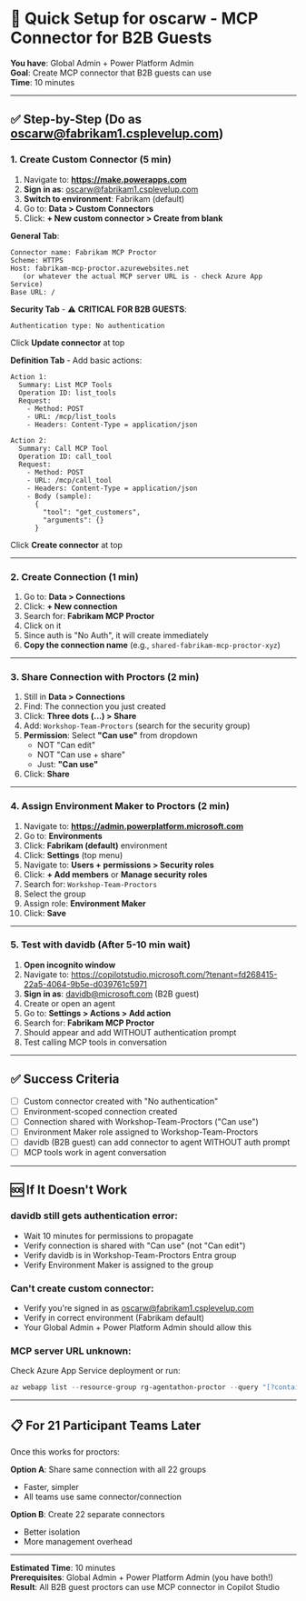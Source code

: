 # 🎯 Quick Setup for oscarw - MCP Connector for B2B Guests

**You have**: Global Admin + Power Platform Admin  
**Goal**: Create MCP connector that B2B guests can use  
**Time**: 10 minutes

---

## ✅ **Step-by-Step (Do as oscarw@fabrikam1.csplevelup.com)**

### **1. Create Custom Connector** (5 min)

1. Navigate to: **https://make.powerapps.com**
2. **Sign in as**: oscarw@fabrikam1.csplevelup.com
3. **Switch to environment**: Fabrikam (default)
4. Go to: **Data > Custom Connectors**
5. Click: **+ New custom connector > Create from blank**

**General Tab**:
```
Connector name: Fabrikam MCP Proctor
Scheme: HTTPS
Host: fabrikam-mcp-proctor.azurewebsites.net
   (or whatever the actual MCP server URL is - check Azure App Service)
Base URL: /
```

**Security Tab** - ⚠️ **CRITICAL FOR B2B GUESTS**:
```
Authentication type: No authentication
```
Click **Update connector** at top

**Definition Tab** - Add basic actions:
```
Action 1:
  Summary: List MCP Tools
  Operation ID: list_tools
  Request:
    - Method: POST
    - URL: /mcp/list_tools
    - Headers: Content-Type = application/json
    
Action 2:
  Summary: Call MCP Tool  
  Operation ID: call_tool
  Request:
    - Method: POST
    - URL: /mcp/call_tool
    - Headers: Content-Type = application/json
    - Body (sample):
      {
        "tool": "get_customers",
        "arguments": {}
      }
```

Click **Create connector** at top

---

### **2. Create Connection** (1 min)

1. Go to: **Data > Connections**
2. Click: **+ New connection**
3. Search for: **Fabrikam MCP Proctor**
4. Click on it
5. Since auth is "No Auth", it will create immediately
6. **Copy the connection name** (e.g., `shared-fabrikam-mcp-proctor-xyz`)

---

### **3. Share Connection with Proctors** (2 min)

1. Still in **Data > Connections**
2. Find: The connection you just created
3. Click: **Three dots (...) > Share**
4. Add: `Workshop-Team-Proctors` (search for the security group)
5. **Permission**: Select **"Can use"** from dropdown
   - NOT "Can edit"
   - NOT "Can use + share"
   - Just: **"Can use"**
6. Click: **Share**

---

### **4. Assign Environment Maker to Proctors** (2 min)

1. Navigate to: **https://admin.powerplatform.microsoft.com**
2. Go to: **Environments**
3. Click: **Fabrikam (default)** environment
4. Click: **Settings** (top menu)
5. Navigate to: **Users + permissions > Security roles**
6. Click: **+ Add members** or **Manage security roles**
7. Search for: `Workshop-Team-Proctors`
8. Select the group
9. Assign role: **Environment Maker**
10. Click: **Save**

---

### **5. Test with davidb** (After 5-10 min wait)

1. **Open incognito window**
2. Navigate to: https://copilotstudio.microsoft.com/?tenant=fd268415-22a5-4064-9b5e-d039761c5971
3. **Sign in as**: davidb@microsoft.com (B2B guest)
4. Create or open an agent
5. Go to: **Settings > Actions > Add action**
6. Search for: **Fabrikam MCP Proctor**
7. Should appear and add WITHOUT authentication prompt
8. Test calling MCP tools in conversation

---

## ✅ **Success Criteria**

- [ ] Custom connector created with "No authentication"
- [ ] Environment-scoped connection created
- [ ] Connection shared with Workshop-Team-Proctors ("Can use")
- [ ] Environment Maker role assigned to Workshop-Team-Proctors
- [ ] davidb (B2B guest) can add connector to agent WITHOUT auth prompt
- [ ] MCP tools work in agent conversation

---

## 🆘 **If It Doesn't Work**

### **davidb still gets authentication error**:
- Wait 10 minutes for permissions to propagate
- Verify connection is shared with "Can use" (not "Can edit")
- Verify davidb is in Workshop-Team-Proctors Entra group
- Verify Environment Maker is assigned to the group

### **Can't create custom connector**:
- Verify you're signed in as oscarw@fabrikam1.csplevelup.com
- Verify in correct environment (Fabrikam default)
- Your Global Admin + Power Platform Admin should allow this

### **MCP server URL unknown**:
Check Azure App Service deployment or run:
```powershell
az webapp list --resource-group rg-agentathon-proctor --query "[?contains(name, 'mcp')].{Name:name, URL:defaultHostName}" -o table
```

---

## 📋 **For 21 Participant Teams Later**

Once this works for proctors:

**Option A**: Share same connection with all 22 groups
- Faster, simpler
- All teams use same connector/connection

**Option B**: Create 22 separate connectors
- Better isolation
- More management overhead

---

**Estimated Time**: 10 minutes  
**Prerequisites**: Global Admin + Power Platform Admin (you have both!)  
**Result**: All B2B guest proctors can use MCP connector in Copilot Studio
